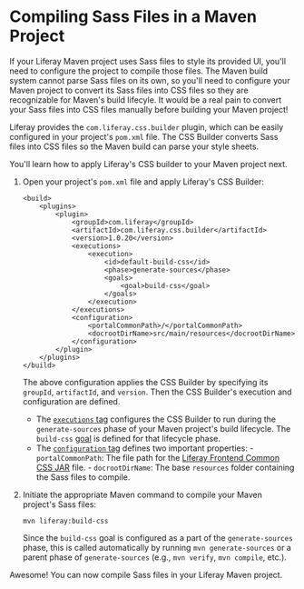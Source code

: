 # Compiling Sass Files in a Maven Project

If your Liferay Maven project uses Sass files to style its provided UI, you'll
need to configure the project to compile those files. The Maven build system
cannot parse Sass files on its own, so you'll need to configure your Maven
project to convert its Sass files into CSS files so they are recognizable for
Maven's build lifecyle. It would be a real pain to convert your Sass files into
CSS files manually before building your Maven project!

Liferay provides the `com.liferay.css.builder` plugin, which can be easily
configured in your project's `pom.xml` file. The CSS Builder converts Sass files
into CSS files so the Maven build can parse your style sheets.

You'll learn how to apply Liferay's CSS builder to your Maven project next.

1.  Open your project's `pom.xml` file and apply Liferay's CSS Builder:

        <build>
            <plugins>
                <plugin>
                    <groupId>com.liferay</groupId>
                    <artifactId>com.liferay.css.builder</artifactId>
                    <version>1.0.20</version>
                    <executions>
                        <execution>
                            <id>default-build-css</id>
                            <phase>generate-sources</phase>
                            <goals>
                                <goal>build-css</goal>
                            </goals>
                        </execution>
                    </executions>
                    <configuration>
                        <portalCommonPath>/</portalCommonPath>
                        <docrootDirName>src/main/resources</docrootDirName>
                    </configuration>
                </plugin>
            </plugins>
        </build>

    The above configuration applies the CSS Builder by specifying its `groupId`,
    `artifactId`, and `version`. Then the CSS Builder's execution and
    configuration are defined.

    - The
      [`executions` tag](https://maven.apache.org/guides/mini/guide-configuring-plugins.html#Using_the_executions_Tag)
      configures the CSS Builder to run during the `generate-sources` phase of
      your Maven project's build lifecycle. The `build-css`
      [goal](http://maven.apache.org/guides/introduction/introduction-to-the-lifecycle.html#A_Build_Phase_is_Made_Up_of_Plugin_Goals)
      is defined for that lifecycle phase.
    - The
      [`configuration` tag](https://maven.apache.org/pom.html#Plugins) defines
      two important properties:
          - `portalCommonPath`: The file path for the
            [Liferay Frontend Common CSS JAR](https://mvnrepository.com/artifact/com.liferay/com.liferay.frontend.css.common)
            file.
          - `docrootDirName`: The base `resources` folder containing the Sass
            files to compile.

2.  Initiate the appropriate Maven command to compile your Maven project's Sass
    files:

        mvn liferay:build-css

    Since the `build-css` goal is configured as a part of the `generate-sources`
    phase, this is called automatically by running `mvn generate-sources` or a
    parent phase of `generate-sources` (e.g., `mvn verify`, `mvn compile`,
    etc.).

Awesome! You can now compile Sass files in your Liferay Maven project.
